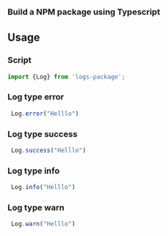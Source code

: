 ### Build a NPM package using Typescript 
## Usage
### Script

```js
import {Log} from 'logs-package';
```
###
### Log type error

```js
 Log.error("Helllo")
```
###

### Log type success

```js
 Log.success("Helllo")
```
###

### Log type info
```js
 Log.info("Helllo")
```
###
### Log type warn

```js
 Log.warn("Helllo")
```